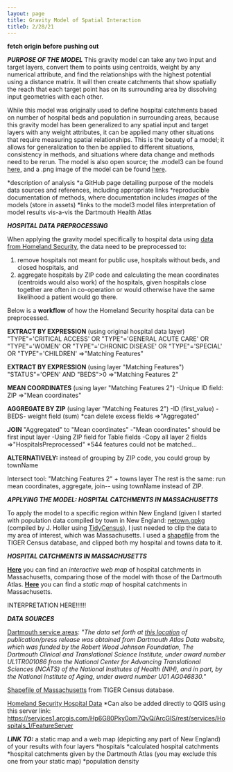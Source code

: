 ```yaml
---
layout: page
title: Gravity Model of Spatial Interaction
titleD: 2/28/21
---
```

**fetch origin before pushing out**

***PURPOSE OF THE MODEL***
This gravity model can take any two input and target layers, 
convert them to points using centroids, weight by any numerical attribute, 
and find the relationships with the highest potential using a distance matrix. 
It will then create catchments that show spatially the reach that each target point 
has on its surrounding area by dissolving input geometries with each other. 

While this model was originally used to define hospital catchments based on number of hospital beds and 
population in surrounding areas, because this gravity model has been generalized to any spatial input and target layers with any weight attributes, 
it can be applied many other situations that require measuring spatial relationships. This is the beauty of a model; it allows for generalization 
to then be applied to different situations, consistency in methods, and situations where data change and methods need to be rerun. 
The model is also open source; the .model3 can be found [here](assets/gravitymodel.model3), and a .png image of the model can be 
found [here](assets/modelimg.png). 

*description of analysis
*a GitHub page detailing purpose of the models
data sources and references, including appropriate links
*reproducible documentation of methods, where documentation includes *images* of the models (store in assets)
*links to the model3 model files
interpretation of model results vis-a-vis the Dartmouth Health Atlas


***HOSPITAL DATA PREPROCESSING***

When applying the gravity model specifically to hospital data using [data from Homeland Security](https://hifld-geoplatform.opendata.arcgis.com/datasets/6ac5e325468c4cb9b905f1728d6fbf0f_0), 
the data need to be preprocessed to: 

1. remove hospitals not meant for public use, hospitals without beds, and closed hospitals, and  
1. aggregate hospitals by ZIP code and calculating the mean coordinates (centroids would also work) of the hospitals, given hospitals close together 
are often in co-operation or would otherwise have the same likelihood a patient would go there. 

Below is a **workflow** of how the Homeland Security hospital data can be preprocessed. 

**EXTRACT BY EXPRESSION** (using original hospital data layer)
"TYPE"='CRITICAL ACCESS' OR
"TYPE"='GENERAL ACUTE CARE' OR
"TYPE"='WOMEN' OR
"TYPE"='CHRONIC DISEASE' OR
"TYPE"='SPECIAL' OR
"TYPE"='CHILDREN'
=>"Matching Features"

**EXTRACT BY EXPRESSION** (using layer "Matching Features")
"STATUS"='OPEN' AND
"BEDS">0
=>"Matching Features 2"

**MEAN COORDINATES** (using layer "Matching Features 2")
-Unique ID field: ZIP
=>"Mean coordinates"

**AGGREGATE BY ZIP** (using layer "Matching Features 2") 
-ID (first_value)
-BEDS- weight field (sum)
*can delete excess fields
=>"Aggregated"

**JOIN** "Aggregated" to "Mean coordinates"
-"Mean coordinates" should be first input layer
-Using ZIP field for Table fields
-Copy all layer 2 fields
=>"HospitalsPreprocessed"
*544 features could not be matched...

**ALTERNATIVELY:** instead of grouping by ZIP code, you could group by townName

Intersect tool: "Matching Features 2" + towns layer
The rest is the same: run mean coordinates, aggregate, join-- using townName instead of ZIP. 


***APPLYING THE MODEL: HOSPITAL CATCHMENTS IN MASSACHUSETTS***

To apply the model to a specific region within New England 
(given I started with population data compiled by town in New England: [netown.gpkg](https://gis4dev.github.io/lessons/assets/netown.gpkg) 
(compiled by J. Holler using [TidyCensus](https://walker-data.com/tidycensus/)), 
I just needed to clip the data to my area of interest, which was Massachusetts. 
I used a [shapefile](https://catalog.data.gov/dataset/tiger-line-shapefile-2017-state-massachusetts-current-block-group-state-based) 
from the TIGER Census database, and clipped both my hospital and towns data to it. 


***HOSPITAL CATCHMENTS IN MASSACHUSETTS***

**[Here](assets/)** you can find an *interactive web map* of hospital catchments in Massachusetts, comparing those of the model with those of the Dartmouth Atlas. 
**[Here](assets/hospitalcatchmentsMA.png)** you can find a *static map* of hospital catchments in Massachusetts. 

INTERPRETATION HERE!!!!!!

***DATA SOURCES***

[Dartmouth service areas](https://atlasdata.dartmouth.edu/downloads/supplemental#boundaries): 
*"The data set forth at [this location](https://atlasdata.dartmouth.edu/downloads/supplemental#boundaries) 
of publication/press release was obtained from Dartmouth Atlas Data website, 
which was funded by the Robert Wood Johnson Foundation, 
The Dartmouth Clinical and Translational Science Institute, 
under award number UL1TR001086 from the National Center for 
Advancing Translational Sciences (NCATS) of the National Institutes 
of Health (NIH), and in part, by the National Institute of Aging, 
under award number U01 AG046830."*

[Shapefile of Massachusetts](https://catalog.data.gov/dataset/tiger-line-shapefile-2017-state-massachusetts-current-block-group-state-based) from TIGER Census database. 

[Homeland Security Hospital Data](https://hifld-geoplatform.opendata.arcgis.com/datasets/6ac5e325468c4cb9b905f1728d6fbf0f_0)
*Can also be added directly to QGIS using this server link: https://services1.arcgis.com/Hp6G80Pky0om7QvQ/ArcGIS/rest/services/Hospitals_1/FeatureServer

***LINK TO:***
a static map and a web map (depicting any part of New England) of your results with four layers
*hospitals
*calculated hospital catchments
*hospital catchments given by the Dartmouth Atlas (you may exclude this one from your static map)
*population density